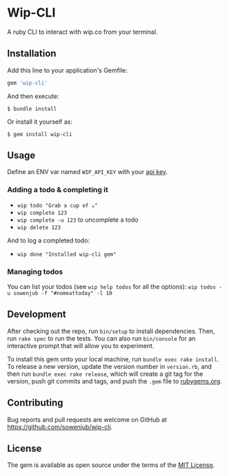 # Wip-CLI

A ruby CLI to interact with wip.co from your terminal.

## Installation

Add this line to your application's Gemfile:

```ruby
gem 'wip-cli'
```

And then execute:

    $ bundle install

Or install it yourself as:

    $ gem install wip-cli

## Usage

Define an ENV var named `WIP_API_KEY` with your [api key](https://wip.co/api).

### Adding a todo & completing it

* `wip todo "Grab a cup of ☕️"`
* `wip complete 123`
* `wip complete -u 123` to uncomplete a todo
* `wip delete 123`

And to log a completed todo:
* `wip done "Installed wip-cli gem"`

### Managing todos

You can list your todos (see `wip help todos` for all the options):
`wip todos -u sowenjub -f "#nomeattoday" -l 10`

## Development

After checking out the repo, run `bin/setup` to install dependencies. Then, run `rake spec` to run the tests. You can also run `bin/console` for an interactive prompt that will allow you to experiment.

To install this gem onto your local machine, run `bundle exec rake install`. To release a new version, update the version number in `version.rb`, and then run `bundle exec rake release`, which will create a git tag for the version, push git commits and tags, and push the `.gem` file to [rubygems.org](https://rubygems.org).

## Contributing

Bug reports and pull requests are welcome on GitHub at https://github.com/sowenjub/wip-cli.


## License

The gem is available as open source under the terms of the [MIT License](https://opensource.org/licenses/MIT).
